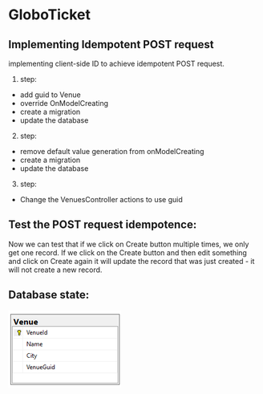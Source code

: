 # GloboTicket

## Implementing Idempotent POST request
implementing client-side ID to achieve idempotent POST request.

1. step:
- add guid to Venue
- override OnModelCreating
- create a migration
- update the database

2. step:
- remove default value generation from onModelCreating
- create a migration 
- update the database

3. step:
- Change the VenuesController actions to use guid

## Test the POST request idempotence:

Now we can test that if we click on Create button multiple times, we only get one record.
If we click on the Create button and then edit something and click on Create again it will update the record that was just created - it will not create a new record.

## Database state:

![Venue Table2](venueTable2.png)